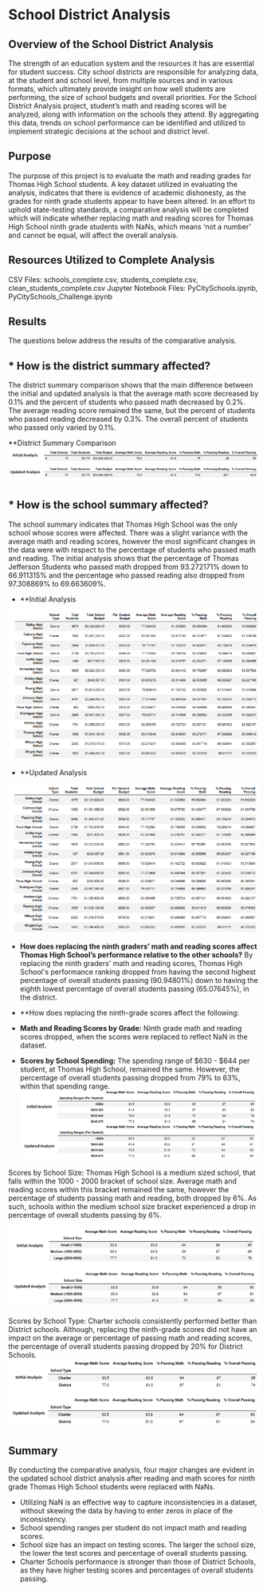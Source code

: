 # School District Analysis

## Overview of the School District Analysis
The strength of an education system and the resources it has are essential for student success. City school districts are responsible for analyzing data, at the student and school level, from multiple sources and in various formats, which ultimately provide insight on how well students are performing, the size of school budgets and overall priorities. For the School District Analysis project, student’s math and reading scores will be analyzed, along with information on the schools they attend. By aggregating this data, trends on school performance can be identified and utilized to implement strategic decisions at the school and district level.

## Purpose
The purpose of this project is to evaluate the math and reading grades for Thomas High School students. A key dataset utilized in evaluating the analysis, indicates that there is evidence of academic dishonesty, as the grades for ninth grade students appear to have been altered. In an effort to uphold state-testing standards, a comparative analysis will be completed which will indicate whether replacing math and reading scores for Thomas High School ninth grade students with NaNs, which means ‘not a number’ and cannot be equal, will affect the overall analysis.

## Resources Utilized to Complete Analysis
CSV Files: schools_complete.csv, students_complete.csv, clean_students_complete.csv
Jupyter Notebook Files: PyCitySchools.ipynb, PyCitySchools_Challenge.ipynb
## Results
The questions below address the results of the comparative analysis.

## * How is the district summary affected?
The district summary comparison shows that the main difference between the initial and updated analysis is that the average math score decreased by 0.1% and the percent of students who passed math decreased by 0.2%. The average reading score remained the same, but the percent of students who passed reading decreased by 0.3%. The overall percent of students who passed only varied by 0.1%.

**District Summary Comparison
![](Resources/district_summary_comparison.png)

## * How is the school summary affected?
The school summary indicates that Thomas High School was the only school whose scores were affected. There was a slight variance with the average math and reading scores, however the most significant changes in the data were with respect to the percentage of students who passed math and reading. The initial analysis shows that the percentage of Thomas Jefferson Students who passed math dropped from 93.272171% down to 66.911315% and the percentage who passed reading also dropped from 97.308869% to 69.663609%.

* **Initial Analysis

![](Resources/initial_school_summary.png)

* **Updated Analysis

![](Resources/new_school_summary.png)

* **How does replacing the ninth graders’ math and reading scores affect Thomas High School’s performance relative to the other schools?**
By replacing the ninth graders' math and reading scores, Thomas High School's performance ranking dropped from having the second highest percentage of overall students passing (90.94801%) down to having the eighth lowest percentage of overall students passing (65.07645%), in the district.

* **How does replacing the ninth-grade scores affect the following:

* **Math and Reading Scores by Grade:** Ninth grade math and reading scores dropped, when the scores were replaced to reflect NaN in the dataset.
* **Scores by School Spending:** The spending range of $630 - $644 per student, at Thomas High School, remained the same. However, the percentage of overall students passing dropped from 79% to 63%, within that spending range.
![](Resources/school_spending_comparison.png)

Scores by School Size: Thomas High School is a medium sized school, that falls within the 1000 - 2000 bracket of school size. Average math and reading scores within this bracket remained the same, however the percentage of students passing math and reading, both dropped by 6%. As such, schools within the medium school size bracket experienced a drop in percentage of overall students passing by 6%.

![](Resources/school_size_comparison.png)

Scores by School Type: Charter schools consistently performed better than District schools. Although, replacing the ninth-grade scores did not have an impact on the average or percentage of passing math and reading scores, the percentage of overall students passing dropped by 20% for District Schools.
![](Resources/school_type_comparison.png)

## Summary
By conducting the comparative analysis, four major changes are evident in the updated school district analysis after reading and math scores for ninth grade Thomas High School students were replaced with NaNs.

* Utilizing NaN is an effective way to capture inconsistencies in a dataset, without skewing the data by having to enter zeros in place of the inconsistency.
* School spending ranges per student do not impact math and reading scores.
* School size has an impact on testing scores. The larger the school size, the lower the test scores and percentage of overall students passing.
* Charter Schools performance is stronger than those of District Schools, as they have higher testing scores and percentages of overall students passing.
